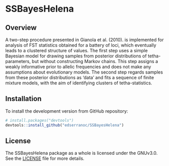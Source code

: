 # SSBayesHelena

## Overview

 A two-step procedure presented in Gianola et al. (2010). is implemented for analysis of FST statistics obtained for a battery of loci,
which eventually leads to a clustered structure of values. The first step uses a simple Bayesian model
for drawing samples from posterior distributions of tetha-parameters, but without constructing Markov
chains. This step assigns a weakly informative prior to allelic frequencies and does not make any
assumptions about evolutionary models. The second step regards samples from these posterior
distributions as ‘data’ and fits a sequence of finite mixture models, with the aim of identifying
clusters of tetha-statistics.

## Installation
To install the development version from GitHub repository:
``` r
# install.packages("devtools")
devtools::install_github("edserranoc/SSBayesHelena")
```

## License

The SSBayesHelena package as a whole is licensed under the GNUv3.0. See the 
[LICENSE](docs/LICENSE) file for more details.
